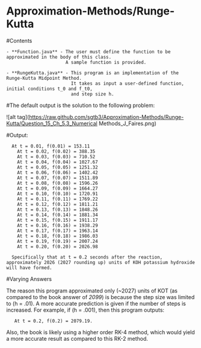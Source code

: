 # Approximation-Methods/Runge-Kutta
#Contents

    - **Function.java** - The user must define the function to be approximated in the body of this class.
                          A sample function is provided.

    - **RungeKutta.java** - This program is an implementation of the Runge-Kutta Midpoint Method. 
                            It takes as input a user-defined function, initial conditions t_0 and f_t0,
                            and step size h.


#The default output is the solution to the following problem:

  ![alt tag](https://raw.github.com/sgtb3/Approximation-Methods/Runge-Kutta/Question_15_Ch_5.3_Numerical Methods_J_Faires.png)

  #Output:
  
      At t = 0.01, f(0.01) = 153.11
    	At t = 0.02, f(0.02) = 388.35
    	At t = 0.03, f(0.03) = 710.52
    	At t = 0.04, f(0.04) = 1027.67
    	At t = 0.05, f(0.05) = 1251.32
    	At t = 0.06, f(0.06) = 1402.42
    	At t = 0.07, f(0.07) = 1511.89
    	At t = 0.08, f(0.08) = 1596.26
    	At t = 0.09, f(0.09) = 1664.27
    	At t = 0.10, f(0.10) = 1720.91
    	At t = 0.11, f(0.11) = 1769.22
    	At t = 0.12, f(0.12) = 1811.21
    	At t = 0.13, f(0.13) = 1848.26
    	At t = 0.14, f(0.14) = 1881.34
    	At t = 0.15, f(0.15) = 1911.17
    	At t = 0.16, f(0.16) = 1938.29
    	At t = 0.17, f(0.17) = 1963.14
    	At t = 0.18, f(0.18) = 1986.03
    	At t = 0.19, f(0.19) = 2007.24
    	At t = 0.20, f(0.20) = 2026.98

      Specifically that at t = 0.2 seconds after the reaction, approximately 2026 (2027 rounding up) units of KOH potassium hydroxide will have formed.

#Varying Answers

  The reason this program approximated only (~2027) units of KOT (as compared to the book answer of *2099*) is because
  the step size was limited to (h = .01). A more accurate prediction is given if the number of steps is increased.
  For example, if (h = .001), then this program outputs:
  
       At t = 0.2, f(0.2) = 2079.19.

  Also, the book is likely using a higher order RK-4 method, which would yield a more accurate result as compared to 
  this RK-2 method.
